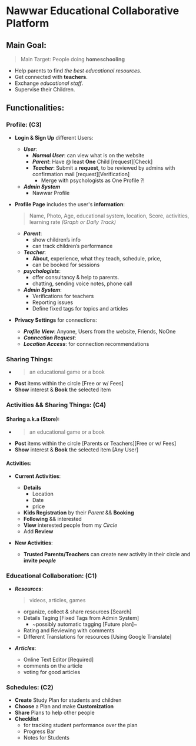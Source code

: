 # Nawwar Educational Collaborative Platform

## Main Goal:
> Main Target: People doing **homeschooling** 
- Help parents to find _the best educational resources_.
- Get connected with **teachers**.
- Exchange _educational staff_.
- Supervise their Children.

## Functionalities:

### Profile: (C3)
- **Login & Sign Up** different Users: 
  - _**User**_:
    - _**Normal User**_: can view what is on the website
    - _**Parent**_: Have @ least **One** Child [request][Check]
    - _**Teacher**_: Submit a **request**, to be reviewed by admins with confirmation mail [request][Verification]
      - Merge with psychologists as One Profile ?!
  - _**Admin System**_
    - Nawwar Profile
  
- **Profile Page** includes the user's **information**:
  > Name, Photo, Age, educational system, location, Score, activities, learning rate _(Graph or Daily Track)_
  - _**Parent**_: 
    - show children’s info 
    - can track children’s performance
  - _**Teacher**_: 
    - **About**, experience, what they teach, schedule, price, 
    - can be booked for sessions
  - _**psychologists**_: 
    - offer consultancy & help to parents.
    - chatting, sending voice notes, phone call
  - _**Admin System**_:
    - Verifications for teachers
    - Reporting issues
    - Define fixed tags for topics and articles
  
- **Privacy Settings** for connections:
  - _**Profile View**_: Anyone, Users from the website, Friends, NoOne
  - _**Connection Request**_:
  - _**Location Access**_: for connection recommendations

### Sharing Things:
  - > an educational game or a book
  - **Post** items within the circle [Free or w/ Fees]
  - **Show** interest & **Book** the selected item

### Activities && Sharing Things: (C4)

#### Sharing a.k.a (Store):
  - > an educational game or a book
  - **Post** items within the circle [Parents or Teachers][Free or w/ Fees]
  - **Show** interest & **Book** the selected item [Any User]

#### Activities:
  - **Current Activities**:
    - **Details**
      - Location
      - Date
      - price
    - **Kids Registration** by their _Parent_ && **Booking**
    - **Following** && interested 
    - **View** interested people from my _Circle_
    - Add **Review** 

  - **New Activities**:
    - **Trusted Parents/Teachers** can create new activity in their circle and **invite _people_**

### Educational Collaboration: (C1)
- _**Resources**_:
  > videos, articles, games
  - organize, collect & share resources [Search]
  - Details Taging [Fixed Tags from Admin System]
    - ~possibly automatic tagging [Future plan]~
  - Rating and Reviewing with comments
  - Different Translations for resources [Using Google Translate]

- _**Articles**_:
  - Online Text Editor [Required]
  - comments on the article
  - voting for good articles


### Schedules: (C2)
- **Create** Study Plan for students and children
- **Choose** a Plan and make **Customization**
- **Share** Plans to help other people
- **Checklist** 
  - for tracking student performance over the plan
  - Progress Bar
  - Notes for Students
  
